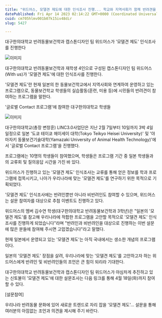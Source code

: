 ```yaml
---
title: "위드어스, 모델견 제도에 대한 인식조사 진행... 학교와 지역사회가 함께 반려견을 케어한다"
datePublished: Fri Apr 14 2023 02:14:22 GMT+0000 (Coordinated Universal Time)
cuid: cm705hlmv001b07k15iv48dir
slug: 5427

---
```



대구한의대학교 반려동물보건학과 캡스톤디자인 팀 위드어스가 '모델견 제도' 인식조사를 진행한다

![이미지](https://cdn.hashnode.com/res/hashnode/image/upload/v1739258302197/6a310b5b-9a3e-4238-836a-9d139a8e8cb2.png)

대구한의대학교 반려동물보건학과 재학생 4인으로 구성된 캡스톤디자인 팀 위드어스(With us)가 '모델견 제도'에 대한 인식조사를 진행한다.

'모델견 제도'란 현재 일본의 한 동물보건학교에서 지역사회와 연계하여 운영하고 있는 프로그램으로, 동물보건학교 학생들의 실습활동(훈련, 미용 등)에 시민들의 반려견이 참여하는 프로그램을 말한다.

'글로벌 Contact 프로그램'에 참여한 대구한의대학교 학생들

![이미지](https://cdn.hashnode.com/res/hashnode/image/upload/v1739258304029/bef0e486-be33-45fb-8f26-b03d2c84c0a2.jpeg)

대구한의대학교(총장 변창훈) LINC3.0사업단은 지난 2월 7일부터 10일까지 3박 4일 일정으로 일본 '도쿄 테이쿄 헤이세이 대학(Tokyo Teikyo Heisei University)' 및 '야마자키 동물보건기술대학(Yamazaki University of Animal Health Technology)'에서 '글로벌 Contact 프로그램'을 진행했다.

프로그램에는 10명의 학생들이 참여했으며, 학생들은 프로그램 기간 중 일본 학생들과의 교류회 및 질의응답 시간을 가진 바 있다.

위드어스가 진행하고 있는 '모델견 제도' 인식조사는 교류를 통해 얻은 정보를 학과 프로그램에 접목시키고, 나아가 우리나라에 맞는 '모델견 제도'를 연구하기 위한 목적으로 기획되었다.

'모델견 제도' 인식조사에는 반려인뿐만 아니라 비반려인도 참여할 수 있으며, 위드어스는 설문 참여자를 대상으로 추첨 이벤트도 진행하고 있다.

위드어스의 멤버 김수연 학생(대구한의대학교 반려동물보건학과 3학년)은 "일본의 '모델견 제도'를 참고해 우리나라에 적합한 프로그램을 고안할 목적으로 '모델견 제도' 인식조사를 진행하게 되었습니다"라며 "반려인과 비반려인을 대상으로 진행하는 이번 설문에 많은 분들에 참여해 주시면 고맙겠습니다"라고 말했다.

현재 일본에서 운영되고 있는 '모델견 제도'는 아직 국내에서는 생소한 개념의 프로그램이다.

일본의 '모델견 제도' 장점을 살려, 우리나라에 맞는 '모델견 제도'를 고안하고자 하는 위드어스에게 반려인 및 비반려인들의 조언은 큰 힘이 되리라 기대한다.

대구한의대학교 반려동물보건학과 캡스톤디자인 팀 위드어스가 야심차게 추진하고 있는 신토불이 '모델견 제도'에 대한 설문조사는 다음 링크를 통해 4월 18일(화)까지 참여할 수 있다.

[설문참여]

우리나라 반려동물 문화에 있어 새로운 트렌드로 자리 잡을 '모델견 제도'... 설문을 통해 여러분의 아낌없는 조언과 의견을 제시해 주기 바란다.